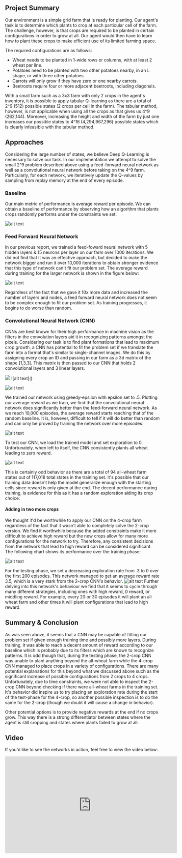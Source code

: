 ## Project Summary
Our environment is a simple grid farm that is ready for planting.
Our agent's task is to determine which plants to crop at each particular cell of the farm.
The challenge, however, is that crops are required to be planted in certain configurations in order to grow at all. 
Our agent would then have to learn how to plant these crops to make efficient use of its limited farming space.

The required configurations are as follows:
  - Wheat needs to be planted in 1-wide rows or columns, with at least 2 wheat per line.
  - Potatoes need to be planted with two other potatoes nearby, in an L shape, or with three other potatoes.
  - Carrots will only grow if they have zero or one nearby carrots.
  - Beetroots require four or more adjacent beetroots, including diagonals.

With a small farm such as a 3x3 farm with only 2 crops in the agent's inventory, it is possible to apply tabular Q-learning as there are a total of 2^9 (512) possible states (2 crops per cell in the farm). 
The tabular method, however, is not applicable when using all the crops as that gives us 4^9 (262,144). 
Moreover, increasing the height and width of the farm by just one increases our possible states to 4^16 (4,294,967,296) possible states which is clearly infeasible with the tabular method.

## Approaches
Considering the large number of states, we believe Deep Q-Learning is necessary to solve our task. 
In our implementation we attempt to solve the small 2^9 problem described above using a feed-forward neural network as well as a convolutional neural network before taking on the 4^9 farm. 
Particularly, for each network, we iteratively update the Q-values by sampling from replay memory at the end of every episode. 

### Baseline
Our main metric of performance is average reward per episode.
We can obtain a baseline of performance by observing how an algorithm that plants crops randomly performs under the constraints we set.


![alt text](https://raw.githubusercontent.com/Farbod909/cs175-dont-starve/master/figures/avg_random_reward.PNG)


### Feed Forward Neural Network
In our previous report, we trained a feed-foward neural network with 5 hidden layers & 15 neurons per layer on our farm over 1000 iterations. 
We did not find that it was an effective approach, but decided to make the network bigger and run it over 10,000 iterations to obtain stronger evidence that this type of network can't fit our problem set. 
The average reward during training for the larger network is shown in the figure below:


![alt text](https://raw.githubusercontent.com/Farbod909/cs175-dont-starve/master/figures/r-list-10k-avg.png)


Regardless of the fact that we gave it 10x more data and increased the number of layers and nodes, a feed forward neural network does not seem to be complex enough to fit our problem set. 
As training progresses, it begins to do worse than random.

### Convolutional Neural Network (CNN)
CNNs are best known for their high performance in machine vision as the filters in the convolution layers aid it in recognizing patterns amongst the pixels. 
Considering our task is to find plant formations that lead to maximum crop growth, a CNN has potential to fit the problem set if we translate the farm into a format that's similar to single-channel images.
We do this by assigning every crop an ID and passing in our farm as a 3d matrix of the shape [1,3,3].
This matrix is then passed to our CNN that holds 2 convolutional layers and 3 linear layers.

<img src="https://raw.githubusercontent.com/Farbod909/cs175-dont-starve/master/figures/Example%20Input.PNG">
![alt text]()

![alt text](https://raw.githubusercontent.com/Farbod909/cs175-dont-starve/master/figures/cropped_cnn_fig.png)


We trained our network using greedy-epsilon with epsilon set to .5. Plotting our average reward as we train, we find that the convolutional neural network does significantly better than the feed-forward neural network. 
As we reach 10,000 episodes, the average reward starts reaching that of the random baseline. 
It is, however, difficult to tell if it will do better than random and can only be proved by training the network over more episodes.


![alt text](https://raw.githubusercontent.com/Farbod909/cs175-dont-starve/master/figures/2_crop_avg_reward.PNG)


To test our CNN, we load the trained model and set exploration to 0.
Unfortunately, when left to itself, the CNN consistently plants all wheat leading to zero reward.


![alt text](https://raw.githubusercontent.com/Farbod909/cs175-dont-starve/master/figures/2_crop_dec_test_avg_reward.PNG)


This is certainly odd behavior as there are a total of 94 all-wheat farm states out of 117,018 total states in the training set.
It's possible that our training data doesn't help the model generalize enough with the starting cells since reward is only given at the end. The decent performance during training, is evidence for this as it has a random exploration aiding its crop choice. 

#### Adding in two more crops
We thought it'd be worthwhile to apply our CNN on the 4-crop farm regardless of the fact that it wasn't able to completely solve the 2-crop version. 
We find it worthwhile because the added constraints make it more difficult to achieve high reward but the new crops allow for many more configurations for the network to try. 
Therefore, any consistent decisions from the network that lead to high reward can be considered significant. 
The following chart shows its performance over the training phase:


![alt text](https://raw.githubusercontent.com/Farbod909/cs175-dont-starve/master/figures/4_crop_avg_reward.PNG) 



For the testing phase, we set a decreasing exploration rate from .3 to 0 over the first 200 episodes.
This network managed to get an average reward rate 3.5, which is a very stark from the 2-crop CNN's behavior.
![alt text](https://raw.githubusercontent.com/Farbod909/cs175-dont-starve/master/figures/4_crop_dec_test_avg_reward.PNG)
Further delving into this network's behaviour we find that it seems to cycle through many different strategies, including ones with high reward, 0 reward, or middling reward. 
For example, every 20 or 30 episodes it will plant an all wheat farm and other times it will plant configurations that lead to high reward.

## Summary & Conclusion 
As was seen above, it seems that a CNN may be capable of fitting our problem set if given enough training time and possibly more layers. 
During training, it was able to reach a decent amount of reward according to our baseline which is probably due to its filters which are known to recognize patterns. 
It is odd though that, during the testing phase, the 2-crop CNN was unable to plant anything beyond the all-wheat farm while the 4-crop CNN managed to place crops in a variety of configurations. 
There are many potential explanations for this beyond what we discussed above such as the significant increase of possible configurations from 2 crops to 4 crops. 
Unfortunately, due to time constraints, we were not able to inspect the 2-crop CNN beyond checking if there were all-wheat farms in the training set. 
It's behavior did inspire us to try placing an exploration rate during the start of the test-phase for the 4-crop, so another possible inspection is to do the same for the 2-crop (though we doubt it will cause a change in behavior). 


Other potential options is to provide negative rewards at the end if no crops grow. This way there is a strong differentiator between states where the agent is still cropping and states where plants failed to grow at all.

## Video
If you'd like to see the networks in action, feel free to view the video below:
<iframe width="560" height="315" src="https://www.youtube.com/embed/vg_Oxh8irr8" frameborder="0" allow="accelerometer; autoplay; encrypted-media; gyroscope; picture-in-picture" allowfullscreen></iframe>
